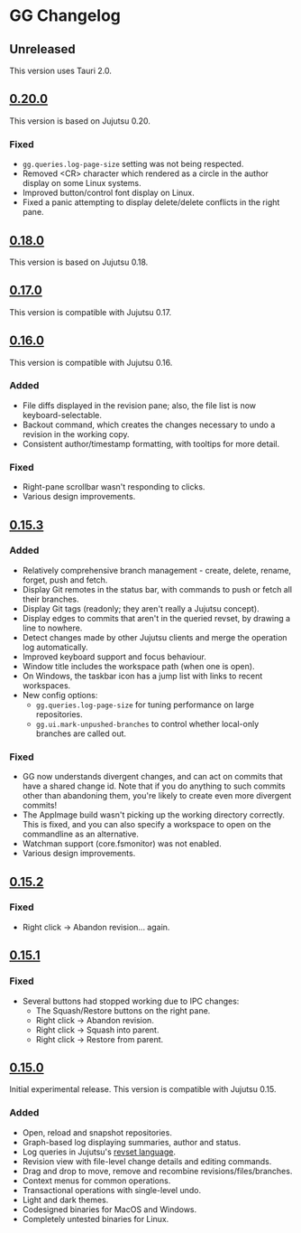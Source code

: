 # GG Changelog

## Unreleased
This version uses Tauri 2.0.

## [0.20.0](releases/tag/v0.20.0) 
This version is based on Jujutsu 0.20.

### Fixed
- `gg.queries.log-page-size` setting was not being respected.
- Removed &lt;CR&gt; character which rendered as a circle in the author display on some Linux systems.
- Improved button/control font display on Linux.
- Fixed a panic attempting to display delete/delete conflicts in the right pane.

## [0.18.0](releases/tag/v0.18.0) 
This version is based on Jujutsu 0.18.

## [0.17.0](releases/tag/v0.17.0) 
This version is compatible with Jujutsu 0.17.

## [0.16.0](releases/tag/v0.16.0) 
This version is compatible with Jujutsu 0.16.

### Added
- File diffs displayed in the revision pane; also, the file list is now keyboard-selectable.
- Backout command, which creates the changes necessary to undo a revision in the working copy.
- Consistent author/timestamp formatting, with tooltips for more detail.

### Fixed
- Right-pane scrollbar wasn't responding to clicks.
- Various design improvements. 

## [0.15.3](releases/tag/v0.15.3)

### Added
- Relatively comprehensive branch management - create, delete, rename, forget, push and fetch.
- Display Git remotes in the status bar, with commands to push or fetch all their branches.
- Display Git tags (readonly; they aren't really a Jujutsu concept).
- Display edges to commits that aren't in the queried revset, by drawing a line to nowhere.
- Detect changes made by other Jujutsu clients and merge the operation log automatically.
- Improved keyboard support and focus behaviour.
- Window title includes the workspace path (when one is open).
- On Windows, the taskbar icon has a jump list with links to recent workspaces.
- New config options:
  * `gg.queries.log-page-size` for tuning performance on large repositories.
  * `gg.ui.mark-unpushed-branches` to control whether local-only branches are called out.

### Fixed 
- GG now understands divergent changes, and can act on commits that have a shared change id. 
  Note that if you do anything to such commits other than abandoning them, you're likely to 
  create even more divergent commits!
- The AppImage build wasn't picking up the working directory correctly. This is fixed, and 
  you can also specify a workspace to open on the commandline as an alternative.
- Watchman support (core.fsmonitor) was not enabled.
- Various design improvements.

## [0.15.2](releases/tag/v0.15.2)

### Fixed
- Right click -> Abandon revision... again.

## [0.15.1](releases/tag/v0.15.1)

### Fixed
- Several buttons had stopped working due to IPC changes:
  * The Squash/Restore buttons on the right pane.
  * Right click -> Abandon revision.
  * Right click -> Squash into parent.
  * Right click -> Restore from parent.

## [0.15.0](releases/tag/v0.15.0)
Initial experimental release. This version is compatible with Jujutsu 0.15.

### Added
- Open, reload and snapshot repositories.
- Graph-based log displaying summaries, author and status.
- Log queries in Jujutsu's [revset language](https://martinvonz.github.io/jj/latest/revsets/).
- Revision view with file-level change details and editing commands.
- Drag and drop to move, remove and recombine revisions/files/branches.
- Context menus for common operations.
- Transactional operations with single-level undo.
- Light and dark themes.
- Codesigned binaries for MacOS and Windows.
- Completely untested binaries for Linux.
